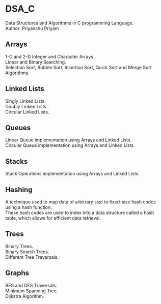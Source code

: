 # DSA_C
Data Structures and Algorithms in C programming Language.
<br>
Author: Priyanshu Priyam
## Arrays
1-D and 2-D Integer and Character Arrays.
<br>
Linear and Binary Searching.
<br>
Selection Sort, Bubble Sort, Insertion Sort, Quick Sort and Merge Sort Algorithms.
## Linked Lists
Singly Linked Lists.
<br>
Doubly Linked Lists.
<br>
Circular Linked Lists.
## Queues
Linear Queue implementation using Arrays and Linked Lists.
<br>
Circular Queue implementation using Arrays and Linked Lists.
## Stacks
Stack Operations implementation using Arrays and Linked Lists.
## Hashing
A technique used to map data of arbitrary size to fixed-size hash codes using a hash function.
<br>
These hash codes are used to index into a data structure called a hash table, which allows for efficient data retrieval.
## Trees
Binary Trees.
<br>
Binary Search Trees.
<br>
Different Tree Traversals.
## Graphs
BFS and DFS Traversals.
<br>
Minimum Spanning Tree.
<br>
Dijkstra Algorithm.
